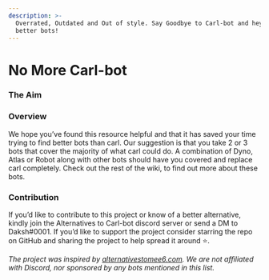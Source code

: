 ```yaml
---
description: >-
  Overrated, Outdated and Out of style. Say Goodbye to Carl-bot and heyo to
  better bots!
---
```


# No More Carl-bot

### The Aim&#x20;

### Overview

We hope you’ve found this resource helpful and that it has saved your time trying to find better bots than carl. Our suggestion is that you take 2 or 3 bots that cover the majority of what carl could do. A combination of Dyno, Atlas or Robot along with other bots should have you covered and replace carl completely. Check out the rest of the wiki, to find out more about these bots.

### Contribution

If you’d like to contribute to this project or know of a better alternative, kindly join the Alternatives to Carl-bot discord server or send a DM to Daksh#0001. If you’d like to support the project consider starring the repo on GitHub and sharing the project to help spread it around ⭐.

_The project was inspired by_ [_alternativestomee6.com_](https://alternativestomee6.com)_. We are not affiliated with Discord, nor sponsored by any bots mentioned in this list._
